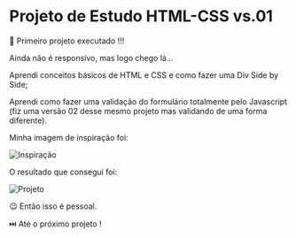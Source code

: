 # Projeto de Estudo HTML-CSS vs.01

:star_struck: Primeiro projeto executado !!!

Ainda não é responsivo, mas logo chego lá...

Aprendi conceitos básicos de HTML e CSS e como fazer uma Div Side by Side;

Aprendi como fazer uma validação do formulário totalmente pelo Javascript (fiz uma versão 02 desse mesmo projeto mas validando de uma forma diferente).

Minha imagem de inspiração foi:

![Inspiração](https://user-images.githubusercontent.com/88031968/144724708-a80bc59d-8d5f-4ab8-923d-94291421c544.png)

O resultado que consegui foi:

![Projeto](https://user-images.githubusercontent.com/88031968/144724885-1d8deac4-4517-4d07-9c6e-a19a69baaf1c.jpg)

:wink: Então isso é pessoal.

:next_track_button: Até o próximo projeto !
